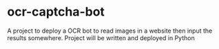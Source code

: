 # ocr-captcha-bot

A project to deploy a OCR bot to read images in a website then input the results somewhere.
Project will be written and deployed in Python
